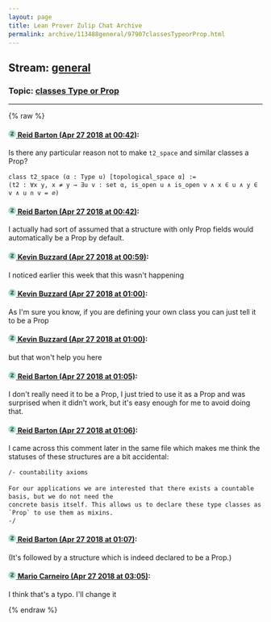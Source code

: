 ```yaml
---
layout: page
title: Lean Prover Zulip Chat Archive 
permalink: archive/113488general/97907classesTypeorProp.html
---
```


## Stream: [general](index.html)
### Topic: [classes Type or Prop](97907classesTypeorProp.html)

---


{% raw %}
#### [![Click to go to Zulip](../../assets/img/zulip2.png) Reid Barton (Apr 27 2018 at 00:42)](https://leanprover.zulipchat.com/#narrow/stream/113488-general/topic/classes%20Type%20or%20Prop/near/125747081):
Is there any particular reason not to make `t2_space` and similar classes a Prop?
```lean
class t2_space (α : Type u) [topological_space α] :=
(t2 : ∀x y, x ≠ y → ∃u v : set α, is_open u ∧ is_open v ∧ x ∈ u ∧ y ∈ v ∧ u ∩ v = ∅)
```

#### [![Click to go to Zulip](../../assets/img/zulip2.png) Reid Barton (Apr 27 2018 at 00:42)](https://leanprover.zulipchat.com/#narrow/stream/113488-general/topic/classes%20Type%20or%20Prop/near/125747084):
I actually had sort of assumed that a structure with only Prop fields would automatically be a Prop by default.

#### [![Click to go to Zulip](../../assets/img/zulip2.png) Kevin Buzzard (Apr 27 2018 at 00:59)](https://leanprover.zulipchat.com/#narrow/stream/113488-general/topic/classes%20Type%20or%20Prop/near/125747703):
I noticed earlier this week that this wasn't happening

#### [![Click to go to Zulip](../../assets/img/zulip2.png) Kevin Buzzard (Apr 27 2018 at 01:00)](https://leanprover.zulipchat.com/#narrow/stream/113488-general/topic/classes%20Type%20or%20Prop/near/125747761):
As I'm sure you know, if you are defining your own class you can just tell it to be a Prop

#### [![Click to go to Zulip](../../assets/img/zulip2.png) Kevin Buzzard (Apr 27 2018 at 01:00)](https://leanprover.zulipchat.com/#narrow/stream/113488-general/topic/classes%20Type%20or%20Prop/near/125747764):
but that won't help you here

#### [![Click to go to Zulip](../../assets/img/zulip2.png) Reid Barton (Apr 27 2018 at 01:05)](https://leanprover.zulipchat.com/#narrow/stream/113488-general/topic/classes%20Type%20or%20Prop/near/125747940):
I don't really need it to be a Prop, I just tried to use it as a Prop and was surprised when it didn't work, but it's easy enough for me to avoid doing that.

#### [![Click to go to Zulip](../../assets/img/zulip2.png) Reid Barton (Apr 27 2018 at 01:06)](https://leanprover.zulipchat.com/#narrow/stream/113488-general/topic/classes%20Type%20or%20Prop/near/125747991):
I came across this comment later in the same file which makes me think the statuses of these structures are a bit accidental:
```lean
/- countability axioms

For our applications we are interested that there exists a countable basis, but we do not need the
concrete basis itself. This allows us to declare these type classes as `Prop` to use them as mixins.
-/
```

#### [![Click to go to Zulip](../../assets/img/zulip2.png) Reid Barton (Apr 27 2018 at 01:07)](https://leanprover.zulipchat.com/#narrow/stream/113488-general/topic/classes%20Type%20or%20Prop/near/125748028):
(It's followed by a structure which is indeed declared to be a Prop.)

#### [![Click to go to Zulip](../../assets/img/zulip2.png) Mario Carneiro (Apr 27 2018 at 03:05)](https://leanprover.zulipchat.com/#narrow/stream/113488-general/topic/classes%20Type%20or%20Prop/near/125751920):
I think that's a typo. I'll change it


{% endraw %}
